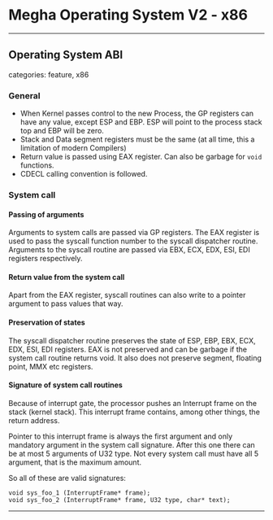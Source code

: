 # Megha Operating System V2 - x86
------------------------------------------------------------------------------

## Operating System ABI
categories: feature, x86

### General

* When Kernel passes control to the new Process, the GP registers can have any value, except ESP and
  EBP. ESP will point to the process stack top and EBP will be zero.
* Stack and Data segment registers must be the same (at all time, this a limitation of  modern
  Compilers)
* Return value is passed using EAX register. Can also be garbage for `void` functions.
* CDECL calling convention is followed.

### System call

#### Passing of arguments
Arguments to system calls are passed via GP registers. The EAX register is used to pass the syscall
function number to the syscall dispatcher routine. Arguments to the syscall routine are passed via 
EBX, ECX, EDX, ESI, EDI registers respectively.

#### Return value from the system call
Apart from the EAX register, syscall routines can also write to a pointer argument to pass values
that way.

#### Preservation of states

The syscall dispatcher routine preserves the state of ESP, EBP, EBX, ECX, EDX, ESI, EDI registers. 
EAX is not preserved and can be garbage if the system call routine returns void. It also does not 
preserve segment, floating point, MMX etc registers.

#### Signature of system call routines

Because of interrupt gate, the processor pushes an Interrupt frame on the stack (kernel stack). This
interrupt frame contains, among other things, the return address.

Pointer to this interrupt frame is always the first argument and only mandatory argument in the
system call signature. After this one there can be at most 5 arguments of U32 type. Not every system
call must have all 5 argument, that is the maximum amount.

So all of these are valid signatures:
```
void sys_foo_1 (InterruptFrame* frame);
void sys_foo_2 (InterruptFrame* frame, U32 type, char* text);
```

------------------------------------------------------------------------------
